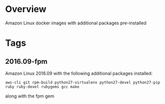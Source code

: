 # Overview

Amazon Linux docker images with additional packages pre-installed

# Tags

## 2016.09-fpm

Amazon Linux 2016.09 with the following additional packages installed:
```
aws-cli git rpm-build python27-virtualenv python27-devel python27-pip ruby ruby-devel rubygems gcc make
```
along with the fpm gem
